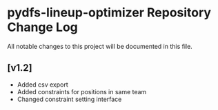 # pydfs-lineup-optimizer Repository Change Log

All notable changes to this project will be documented in this file.

## [v1.2]
- Added csv export
- Added constraints for positions in same team
- Changed constraint setting interface
